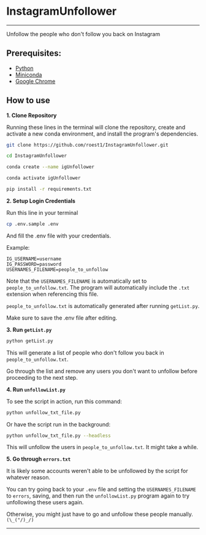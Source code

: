 # InstagramUnfollower

---

Unfollow the people who don't follow you back on Instagram

## Prerequisites:

- [Python](https://www.python.org/downloads/)
- [Miniconda](https://docs.anaconda.com/free/miniconda/miniconda-install/)
- [Google Chrome](https://support.google.com/chrome/answer/95346?hl=en&co=GENIE.Platform%3DDesktop)

## How to use

**1. Clone Repository**

Running these lines in the terminal will clone the repository, create and activate a new conda environment, and install the program's dependencies.

```bash
git clone https://github.com/roest1/InstagramUnfollower.git

cd InstagramUnfollower

conda create --name igUnfollower

conda activate igUnfollower

pip install -r requirements.txt
```

**2. Setup Login Credentials**

Run this line in your terminal

```bash
cp .env.sample .env
```

And fill the .env file with your credentials.

Example:

```env
IG_USERNAME=username
IG_PASSWORD=password
USERNAMES_FILENAME=people_to_unfollow
```

Note that the `USERNAMES_FILENAME` is automatically set to `people_to_unfollow.txt`. The program will automatically include the `.txt` extension when referencing this file. 

`people_to_unfollow.txt` is automatically generated after running `getList.py`.

Make sure to save the .env file after editing.

**3. Run `getList.py`**

```bash
python getList.py
```

This will generate a list of people who don't follow you back in `people_to_unfollow.txt`.

Go through the list and remove any users you don't want to unfollow before proceeding to the next step.

**4. Run `unfollowList.py`**

To see the script in action, run this command:

```bash
python unfollow_txt_file.py
```

Or have the script run in the background:

```bash
python unfollow_txt_file.py --headless
```

This will unfollow the users in `people_to_unfollow.txt`. It might take a while.

**5. Go through `errors.txt`**

It is likely some accounts weren't able to be unfollowed by the script for whatever reason. 

You can try going back to your `.env` file and setting the `USERNAMES_FILENAME` to `errors`, saving, and then run the `unfollowList.py` program again to try unfollowing these users again. 

Otherwise, you might just have to go and unfollow these people manually. `(\_("/)_/)`

---

